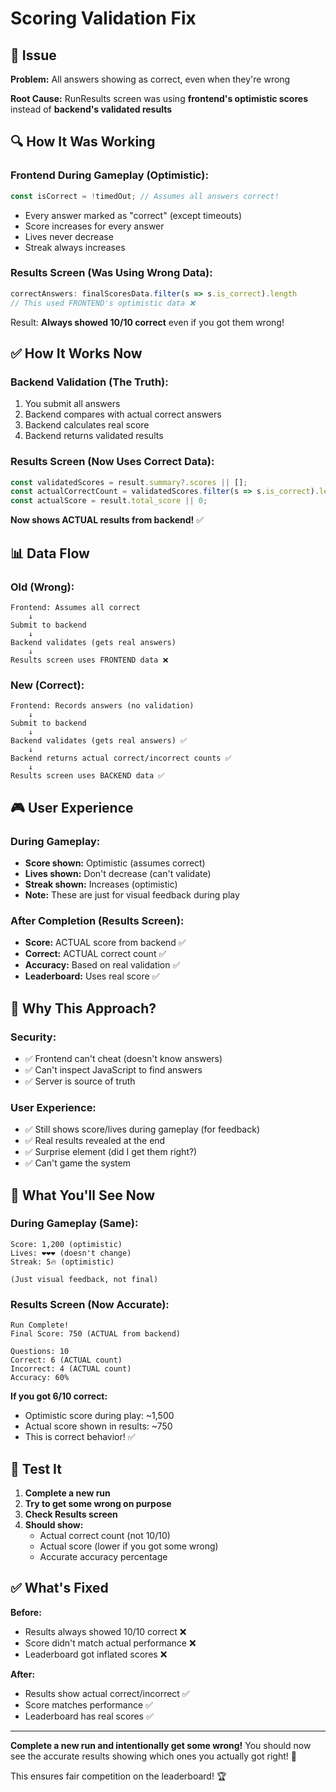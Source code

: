 # Scoring Validation Fix

## 🐛 Issue

**Problem:** All answers showing as correct, even when they're wrong

**Root Cause:** RunResults screen was using **frontend's optimistic scores** instead of **backend's validated results**

## 🔍 How It Was Working

### Frontend During Gameplay (Optimistic):
```javascript
const isCorrect = !timedOut; // Assumes all answers correct!
```

- Every answer marked as "correct" (except timeouts)
- Score increases for every answer
- Lives never decrease
- Streak always increases

### Results Screen (Was Using Wrong Data):
```javascript
correctAnswers: finalScoresData.filter(s => s.is_correct).length
// This used FRONTEND's optimistic data ❌
```

Result: **Always showed 10/10 correct** even if you got them wrong!

## ✅ How It Works Now

### Backend Validation (The Truth):
1. You submit all answers
2. Backend compares with actual correct answers
3. Backend calculates real score
4. Backend returns validated results

### Results Screen (Now Uses Correct Data):
```javascript
const validatedScores = result.summary?.scores || [];
const actualCorrectCount = validatedScores.filter(s => s.is_correct).length;
const actualScore = result.total_score || 0;
```

**Now shows ACTUAL results from backend!** ✅

## 📊 Data Flow

### Old (Wrong):
```
Frontend: Assumes all correct
    ↓
Submit to backend
    ↓
Backend validates (gets real answers)
    ↓
Results screen uses FRONTEND data ❌
```

### New (Correct):
```
Frontend: Records answers (no validation)
    ↓
Submit to backend
    ↓
Backend validates (gets real answers) ✅
    ↓
Backend returns actual correct/incorrect counts ✅
    ↓
Results screen uses BACKEND data ✅
```

## 🎮 User Experience

### During Gameplay:
- **Score shown:** Optimistic (assumes correct)
- **Lives shown:** Don't decrease (can't validate)
- **Streak shown:** Increases (optimistic)
- **Note:** These are just for visual feedback during play

### After Completion (Results Screen):
- **Score:** ACTUAL score from backend ✅
- **Correct:** ACTUAL correct count ✅
- **Accuracy:** Based on real validation ✅
- **Leaderboard:** Uses real score ✅

## 🎯 Why This Approach?

### Security:
- ✅ Frontend can't cheat (doesn't know answers)
- ✅ Can't inspect JavaScript to find answers
- ✅ Server is source of truth

### User Experience:
- ✅ Still shows score/lives during gameplay (for feedback)
- ✅ Real results revealed at the end
- ✅ Surprise element (did I get them right?)
- ✅ Can't game the system

## 📱 What You'll See Now

### During Gameplay (Same):
```
Score: 1,200 (optimistic)
Lives: ❤️❤️❤️ (doesn't change)
Streak: 5🔥 (optimistic)

(Just visual feedback, not final)
```

### Results Screen (Now Accurate):
```
Run Complete!
Final Score: 750 (ACTUAL from backend)

Questions: 10
Correct: 6 (ACTUAL count)
Incorrect: 4 (ACTUAL count)
Accuracy: 60%
```

**If you got 6/10 correct:**
- Optimistic score during play: ~1,500
- Actual score shown in results: ~750
- This is correct behavior! ✅

## 🧪 Test It

1. **Complete a new run**
2. **Try to get some wrong on purpose**
3. **Check Results screen**
4. **Should show:**
   - Actual correct count (not 10/10)
   - Actual score (lower if you got some wrong)
   - Accurate accuracy percentage

## ✅ What's Fixed

**Before:**
- Results always showed 10/10 correct ❌
- Score didn't match actual performance ❌
- Leaderboard got inflated scores ❌

**After:**
- Results show actual correct/incorrect ✅
- Score matches performance ✅
- Leaderboard has real scores ✅

---

**Complete a new run and intentionally get some wrong!** You should now see the accurate results showing which ones you actually got right! 🎯

This ensures fair competition on the leaderboard! 🏆

